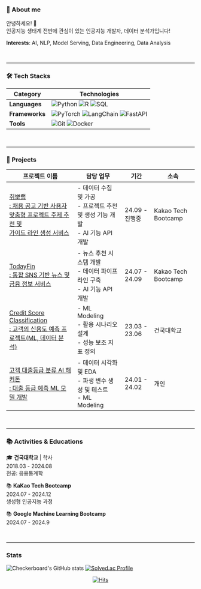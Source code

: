 ### 🕺 About me

안녕하세요! 👋  
인공지능 생태계 전반에 관심이 있는 인공지능 개발자, 데이터 분석가입니다!  

**Interests**: AI, NLP, Model Serving, Data Engineering, Data Analysis  

<br>

---

### 🛠️ Tech Stacks

| Category             | **Technologies**                                                                                                                                                                                                                                                                                                                      |
| -------------------- | ------------------------------------------------------------------------------------------------------------------------------------------------------------------------------------------------------------------------------------------------------------------------------------------------------------------------------------------- |
| **Languages**  | ![Python](https://img.shields.io/badge/Python-3776AB.svg?&style=for-the-badge&logo=Python&logoColor=white) ![R](https://img.shields.io/badge/R-276DC3.svg?&style=for-the-badge&logo=R&logoColor=white) ![SQL](https://img.shields.io/badge/SQL-336791.svg?&style=for-the-badge&logo=postgresql&logoColor=white)                                 |
| **Frameworks** | ![PyTorch](https://img.shields.io/badge/PyTorch-EE4C2C.svg?&style=for-the-badge&logo=PyTorch&logoColor=white) ![LangChain](https://img.shields.io/badge/LangChain-0A0A0A.svg?&style=for-the-badge&logo=LangChain&logoColor=white) ![FastAPI](https://img.shields.io/badge/FastAPI-009688.svg?&style=for-the-badge&logo=FastAPI&logoColor=white) |
| **Tools**      | ![Git](https://img.shields.io/badge/Git-F05032.svg?&style=for-the-badge&logo=Git&logoColor=white) ![Docker](https://img.shields.io/badge/Docker-2496ED.svg?&style=for-the-badge&logo=Docker&logoColor=white)                                                                                                                                   |
<br>

---

### 📑 Projects

| 프로젝트 이름                                                                                                           | 담당 업무                                                                            | 기간           | 소속                |
| ----------------------------------------------------------------------------------------------------------------------- | ------------------------------------------------------------------------------------ | -------------- | ------------------- |
| [취뽀랩<br /> : 채용 공고 기반 사용자 맞춤형 프로젝트 주제 추천 및 <br/> 가이드 라인 생성 서비스](https://github.com/ktb-cpplab/cpplab-ai/tree/develop/project) | - 데이터 수집 및 가공<br />- 프로젝트 추천 및 생성 기능 개발<br />- AI 기능 API 개발 | 24.09 - 진행중 | Kakao Tech Bootcamp |
| [TodayFin<br />: 통합 SNS 기반 뉴스 및 금융 정보 서비스](https://github.com/TodayFin/todayfin-ai/tree/main/recommend)                                                                 | - 뉴스 추천 시스템 개발<br />- 데이터 파이프라인 구축<br />- AI 기능 API 개발        | 24.07 - 24.09  | Kakao Tech Bootcamp |
| [Credit Score Classification <br />: 고객의 신용도 예측 프로젝트(ML, 데이터 분석)](https://github.com/hyeong8465/Projects/tree/main/3.%20CreditScoreClassification)                                       | - ML Modeling<br />- 활용 시나리오 설계<br />- 성능 보조 지표 정의                   | 23.03 - 23.06  | 건국대학교          |
| [고객 대출등급 분류 AI 해커톤<br />: 대출 등급 예측 ML 모델 개발](https://github.com/hyeong8465/Projects/tree/main/5.%20%EA%B3%A0%EA%B0%9D%20%EB%8C%80%EC%B6%9C%EB%93%B1%EA%B8%89%20%EB%B6%84%EB%A5%98%20%ED%95%B4%EC%BB%A4%ED%86%A4)                                                        | - 데이터 시각화 및 EDA<br />- 파생 변수 생성 및 테스트<br />- ML Modeling            | 24.01 - 24.02  | 개인                |

<br>

---

### 📚 Activities & Educations

🎓 **건국대학교** | 학사  
2018.03 - 2024.08  
전공: 응용통계학

📚 **KaKao Tech Bootcamp**  
2024.07 - 2024.12  
생성형 인공지능 과정

📚 **Google Machine Learning Bootcamp**  
2024.07 - 2024.9

<br>

---

### Stats

![Checkerboard's GitHub stats](https://github-readme-stats.vercel.app/api?username=hyeong8465&show_icons=true&theme=radical) [![Solved.ac Profile](http://mazassumnida.wtf/api/v2/generate_badge?boj=khm8465)](https://solved.ac/khm8465/)

<div align="center">
  
[![Hits](https://hits.seeyoufarm.com/api/count/incr/badge.svg?url=https%3A%2F%2Fgithub.com%2Fhyeong8465%2Fhit-counter&count_bg=%2379C83D&title_bg=%23555555&icon=&icon_color=%23E7E7E7&title=hits&edge_flat=false)](https://hits.seeyoufarm.com)

</div>
